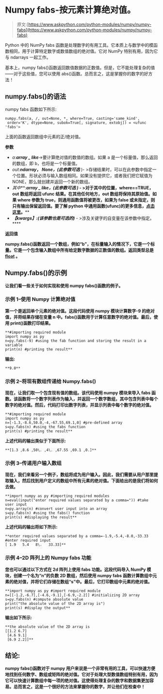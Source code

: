 # Numpy fabs-按元素计算绝对值。

> 原文:[https://www.askpython.com/python-modules/numpy/numpy-fabs](https://www.askpython.com/python-modules/numpy/numpy-fabs)

Python 中的 NumPy fabs 函数是处理数字的有用工具。它本质上与数学中的模函数相同，用于计算特定数字或数值数组的绝对值。它对 NumPy 特别有用，因为它与 ndarrays 一起工作。

基本上，numpy fabs()函数返回数值数据的正数值。但是，它不能处理复杂的值——对于这些值，您可以使用 abs()函数。总而言之，这是掌握你的数字的好方法！

## numpy.fabs()的语法

numpy fabs 函数如下所示:

```
numpy.fabs(a, /, out=None, *, where=True, casting='same_kind', 
 order='K', dtype=None, subok=True[, signature, extobj]) = <ufunc 'fabs'>

```

上面的函数返回数组中元素的正/绝对值。

**参数**

*   *a*:***array _ like***->要计算绝对值的数值的数组。如果 a 是一个标量值，那么返回的数组，即 b，也将是一个标量值。
*   *out*:***ndarray*， *None，(此参数可选*** )- >存储结果时，可以在此参数中指定一个位置。形状必须与输入数组相同。如果没有提供它，或者我们把它赋值为 NONE，那么就创建并返回一个新的数组。
*   *其中***:*****array _ like，(此参数可选** )* - >对于其中的位置，where==TRUE，out 数组将返回 ufunc 结果。在其他任何地方，out 数组将保持其原始值。如果 where 参数为 true，则通用函数值将被更改，如果为 false 或未指定，则只有输出保留返回值。要了解 python 中通用函数(ufunc)的更多信息，[点击这里](https://numpy.org/doc/stable/reference/ufuncs.html)。****
*   *****【kwargs】*:***(该参数也是可选的)*** - >涉及关键字的自变量在该参数中指定。****

******返回值******

****numpy.fabs()函数返回一个数组，例如“b”，在标量输入的情况下，它是一个标量。它是一个包含输入数组中所有给定数字数据的正数值的数组。返回类型总是 [float](https://docs.python.org/3/library/stdtypes.html) 。****

## ****Numpy.fabs()的示例****

****让我们看一些关于如何实现和使用 numpy fabs()函数的例子。****

### ****示例 1–使用 Numpy 计算绝对值****

****第一个是返回单个元素的绝对值。这段代码使用 numpy 模块计算数字-9 的绝对值，并将结果存储在变量 n 中。fabs()函数用于计算任意数字的绝对值。最后，使用 print()函数打印结果。****

```
**#importing required module
import numpy as py
n=py.fabs(-9) #using the fab function and storing the result in a variable
print(n) #printing the result** 
```

****输出:****

```
**9.0** 
```

### ****示例 2–将现有数组传递给 Numpy.fabs()****

****现在，让我们取一个包含现有值的数组。该代码使用 numpy 模块来导入 fabs 函数。该函数将一个数字列表作为输入，并返回一个数字数组，其中包含列表中每个数字的绝对值。然后，代码打印出数字列表，并显示列表中每个数字的绝对值。****

```
**#importing required module
import numpy as py
n=[-1.3,-8.6,50.0,-4,-67.55,69.1,0] #pre-defined array
s=py.fabs(n) #using the fabs function
print(s) #printing the result** 
```

****上述代码的输出类似于下面所示:****

```
**[1.3 ,8.6 ,50\. ,4\. ,67.55 ,69.1 ,0.]** 
```

### ****示例 3–传递用户输入数组****

****现在，我们来看另一个例子，数组将成为用户输入。因此，我们需要从用户那里提取输入，然后找到用户定义的数组中所有元素的绝对值。下面给出的是我们将如何去做。****

```
**import numpy as py #importing required modules
n=eval(input("enter required values separated by a comma=")) #take user input
n=py.array(n) #convert user input into an array
s=py.fabs(n) #using the fabs() function
print(s) #displaying the result** 
```

****上述代码的输出将如下所示:****

```
**enter required values separated by a comma=-1.9,-5.4,-8.0,-33.33     #enter required input               
[ 1.9   5.4   8\.   33.33]** 
```

### ****示例 4–2D 阵列上的 Numpy fabs 功能****

****您也可以通过以下方式在 2d 阵列上使用 fabs 功能。这段代码导入 NumPy 模块，创建一个名为“n”的负数 2D 数组，然后使用 numpy fabs 函数计算数组中元素的绝对值，并将它们存储在数组“s”中。最后，它打印数组中元素的绝对值。****

```
**import numpy as py #import required module
n=[[-1.2,-6.7],[-4.6,-9.1],[-6.9,-2.2]] #initializing 2D array
s=py.fabs(n) #compute absolute value
print("the absolute value of the 2D array is")
print(s) #display the output** 
```

****输出如下所示:****

```
**the absolute value of the 2D array is
[[1.2 6.7]
 [4.6 9.1]
 [6.9 2.2]]** 
```

## ****结论:****

****numpy fabs()函数对于 numpy 用户来说是一个非常有用的工具，可以快速方便地找到任何数字、数组或矩阵的绝对值。它对于处理大型数值数组特别有用，因为它可以快速计算数组中每一项的绝对值。这使得处理复杂的数字和数据集更加容易。总而言之，这是一个很好的方法来掌握你的数字，并让他们在检查中！****